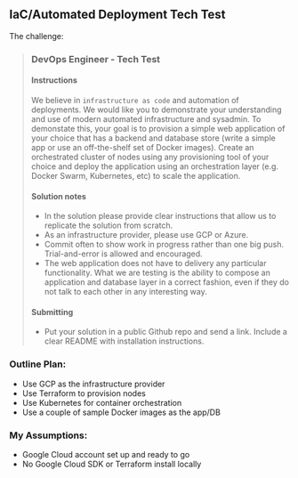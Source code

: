 ## IaC/Automated Deployment Tech Test
The challenge:

>### DevOps Engineer - Tech Test
>#### Instructions
>We believe in `infrastructure as code` and automation of deployments.  We would like you to demonstrate your understanding and use of modern automated infrastructure and sysadmin. To demonstate this, your goal is to provision a simple web application of your choice that has a backend and database store (write a simple app or use an off-the-shelf set of Docker images).  Create an orchestrated cluster of nodes using any provisioning tool of your choice and deploy the application using an orchestration layer (e.g. Docker Swarm, Kubernetes, etc) to scale the application.  
>#### Solution notes
>* In the solution please provide clear instructions that allow us to replicate the solution from scratch.  
>* As an infrastructure provider, please use GCP or Azure.
>* Commit often to show work in progress rather than one big push.  Trial-and-error is allowed and encouraged.
>* The web application does not have to delivery any particular functionality.  What we are testing is the ability to compose an application and database layer in a correct fashion, even if they do not talk to each other in any interesting way. 
>####  Submitting
>* Put your solution in a public Github repo and send a link. Include a clear README with installation instructions.

### Outline Plan:
* Use GCP as the infrastructure provider
* Use Terraform to provision nodes
* Use Kubernetes for container orchestration
* Use a couple of sample Docker images as the app/DB

### My Assumptions:
* Google Cloud account set up and ready to go
* No Google Cloud SDK or Terraform install locally
